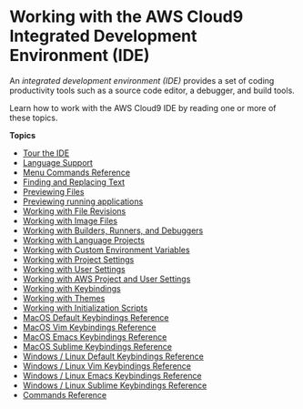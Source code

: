 # Working with the AWS Cloud9 Integrated Development Environment \(IDE\)<a name="ide"></a>

An *integrated development environment \(IDE\)* provides a set of coding productivity tools such as a source code editor, a debugger, and build tools\.

Learn how to work with the AWS Cloud9 IDE by reading one or more of these topics\.

**Topics**
+ [Tour the IDE](tour-ide.md)
+ [Language Support](language-support.md)
+ [Menu Commands Reference](menu-commands.md)
+ [Finding and Replacing Text](find-replace-text.md)
+ [Previewing Files](file-preview.md)
+ [Previewing running applications](app-preview.md)
+ [Working with File Revisions](file-revisions.md)
+ [Working with Image Files](images.md)
+ [Working with Builders, Runners, and Debuggers](build-run-debug.md)
+ [Working with Language Projects](projects.md)
+ [Working with Custom Environment Variables](env-vars.md)
+ [Working with Project Settings](settings-project.md)
+ [Working with User Settings](settings-user.md)
+ [Working with AWS Project and User Settings](settings-aws.md)
+ [Working with Keybindings](settings-keybindings.md)
+ [Working with Themes](settings-theme.md)
+ [Working with Initialization Scripts](settings-init-script.md)
+ [MacOS Default Keybindings Reference](keybindings-default-apple-osx.md)
+ [MacOS Vim Keybindings Reference](keybindings-vim-apple-osx.md)
+ [MacOS Emacs Keybindings Reference](keybindings-emacs-apple-osx.md)
+ [MacOS Sublime Keybindings Reference](keybindings-sublime-apple-osx.md)
+ [Windows / Linux Default Keybindings Reference](keybindings-default-windows-linux.md)
+ [Windows / Linux Vim Keybindings Reference](keybindings-vim-windows-linux.md)
+ [Windows / Linux Emacs Keybindings Reference](keybindings-emacs-windows-linux.md)
+ [Windows / Linux Sublime Keybindings Reference](keybindings-sublime-windows-linux.md)
+ [Commands Reference](commands.md)